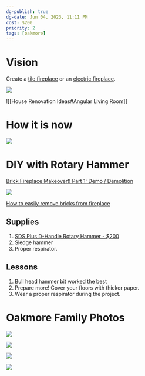 ```yaml
---
dg-publish: true
dg-date: Jun 04, 2023, 11:11 PM
cost: $200
priority: 2
tags: [oakmore]
---
```


# Vision

Create a [tile fireplace](https://www.wayfair.com/LiteDeer-Homes--Electric-Fireplace-Insert-VL-L74-K~W008007237.html?refid=GX490221059900-W008007237_870763040&device=c&ptid=1644067871519&network=g&targetid=aud-1614881129180:pla-1644067871519&channel=GooglePLA&ireid=196768249&fdid=1817&PiID%5B%5D=870763040&gclid=Cj0KCQjw2v-gBhC1ARIsAOQdKY2hZWkQRrkyWYkpDTUQz6hKagMAl2O10A2pQJmEJrYAUe0ZrVyw6wwaAnQGEALw_wcB) or an [electric fireplace](https://www.wayfair.com/Orren-Ellis--Orren-Ellis-60W-Electric-Fireplace-X115237806-L74-K~W004126795.html?refid=GX490221059900-W004126795_1911828921&device=c&ptid=1431915977753&network=g&targetid=aud-1614881129180:pla-1431915977753&channel=GooglePLA&ireid=161776453&fdid=1817&PiID%5B%5D=1911828921&gclid=Cj0KCQjw2v-gBhC1ARIsAOQdKY1I1qx7Z-lGSV5QXRYVopzA6PaHFmnV4HhTiltYYpueQ4l6vL2RTtkaAnRwEALw_wcB).

![](https://lh3.googleusercontent.com/pw/AJFCJaUqKmaKald8jaqsKseNjav573Hl2YHJO-LhsjLgZM6hjAYuHzC5SNyvf6g3eGDRXSvhrqlqyZIz3PHcZUFlhcbO6bTepJoJRAzuiWsHnvw-S3VAY3GPSTt6nQnYillTPOaoB9PX6HsyCyDGKTJGeNXVvQ=w1024-h768-s-no?authuser=0)

![[House Renovation Ideas#Angular Living Room]]

# How it is now

![](https://lh3.googleusercontent.com/pw/AIL4fc-QNLlA6T9Qha02RR3REpzrE-SQ5yGodzS7UE2s4Tkpms4kMg2J60PNvI5kAKk23FdVrLYueAv7Po00xT1osBwYmFRkiGS55DjiwODNTAQQgP5tGTHW3F--dWKNzxsjn5JGLdvdQTBnZIIbtmIIEP_Rtg=w1082-h1255-s-no?authuser=1)

# DIY with Rotary Hammer

[Brick Fireplace Makeover!! Part 1: Demo / Demolition](https://www.youtube.com/watch?v=kRN9zU6F2lw)

![](https://i.imgur.com/StyOUej.png)

[How to easily remove bricks from fireplace](https://www.youtube.com/watch?v=ZxhbDDXm1NA)



## Supplies

1. [SDS Plus D-Handle Rotary Hammer - $200](https://www.milwaukeetool.com/2613-20)
2. Sledge hammer
3. Proper respirator.

## Lessons

1. Bull head hammer bit worked the best
2. Prepare more! Cover your floors with thicker paper.
3. Wear a proper respirator during the project.

# Oakmore Family Photos

![](https://lh3.googleusercontent.com/pw/AJFCJaXwktjNWxPEZQFauzVyKm7pyAU0cgmKpmV1mOy5hfqdYlipKbdKdoVw6tOgBdGmTWjKYTWX_87ZhBlxV3yT6yhrKfvlSsvvnwMwekwPfSkQZUu8Y_mR8rDRjjhTAueutYqmcE94qcJPGOYJkh4_aKpYrw=w2644-h1983-s-no?authuser=0)

![](https://lh3.googleusercontent.com/pw/AJFCJaVc7-vTnUdkO_4CJEyNd8GZUwNtSDjf_YhVEFvhJ4BGuIjIrEhebyjJkqa1nmil1Eba9iPmwl_YGP7-apMGxruz0I8tBVNsccVVJyO8lUH0cOSG4IXFT4UzrmHw-jbxbPBYH-yihNUL9IBkjsQZgCxk3w=w2644-h1983-s-no?authuser=0)

![](https://lh3.googleusercontent.com/pw/AJFCJaW6n3tfNXahTJlBbBdzxnbaerbEf18XBVDbrj6Y70DViryjXK-T7_J93jt2OIeQsR3echPdn_YjfDwhnpDUQqiXmcU4nUOPydc2hO4WhaYt9yZ36FhUuzVd5Qk-CfANXtXH9NiEZfuemBbpTyDylmU6Kw=w2644-h1983-s-no?authuser=0)

![](https://lh3.googleusercontent.com/pw/AJFCJaWCMHKcCNsJt4FVnAbz39TfNTwAXgp9HjEE03p3tqst8zeOgt__kvUXZmh8shp7Y8ksdN-OfzlVelR4u0O4XZcPLc0P1xWtILtz86PG8IDFcmsXB-aBL4G32tGfp8StaJijpTcc4tL3irU0k5ETUPH0dg=w2644-h1983-s-no?authuser=0)